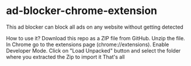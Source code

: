 # ad-blocker-chrome-extension
This ad blocker can block all ads on any website without getting detected

How to use it?
Download this repo as a ZIP file from GitHub.
Unzip the file.
In Chrome go to the extensions page (chrome://extensions).
Enable Developer Mode.
Click on "Load Unpacked" button and select the folder where you extracted the Zip to import it
That's all
